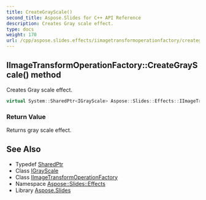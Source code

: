 ```yaml
---
title: CreateGrayScale()
second_title: Aspose.Slides for C++ API Reference
description: Creates Gray scale effect.
type: docs
weight: 170
url: /cpp/aspose.slides.effects/iimagetransformoperationfactory/creategrayscale/
---
```

## IImageTransformOperationFactory::CreateGrayScale() method


Creates Gray scale effect.

```cpp
virtual System::SharedPtr<IGrayScale> Aspose::Slides::Effects::IImageTransformOperationFactory::CreateGrayScale()=0
```


### Return Value

Returns gray scale effect.

## See Also

* Typedef [SharedPtr](../../system/sharedptr/)
* Class [IGrayScale](../igrayscale/)
* Class [IImageTransformOperationFactory](./)
* Namespace [Aspose::Slides::Effects](../)
* Library [Aspose.Slides](../../)